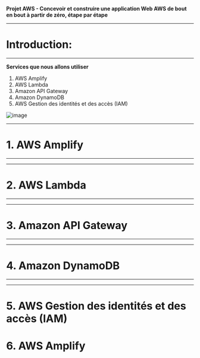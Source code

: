 **Projet AWS - Concevoir et construire une application Web AWS de bout en bout à partir de zéro, étape par étape**

---
# Introduction: 
---

**Services que nous allons utiliser**

1. AWS Amplify
2. AWS Lambda
3. Amazon API Gateway
4. Amazon DynamoDB
5. AWS Gestion des identités et des accès (IAM)

![image](https://github.com/user-attachments/assets/c5d587dc-9a57-4ff7-acb2-a278150d397b)


---
# 1. AWS Amplify
---

---
# 2. AWS Lambda
---

---
# 3. Amazon API Gateway
---

---
# 4. Amazon DynamoDB
---


---
# 5. AWS Gestion des identités et des accès (IAM)


# 6. AWS Amplify


